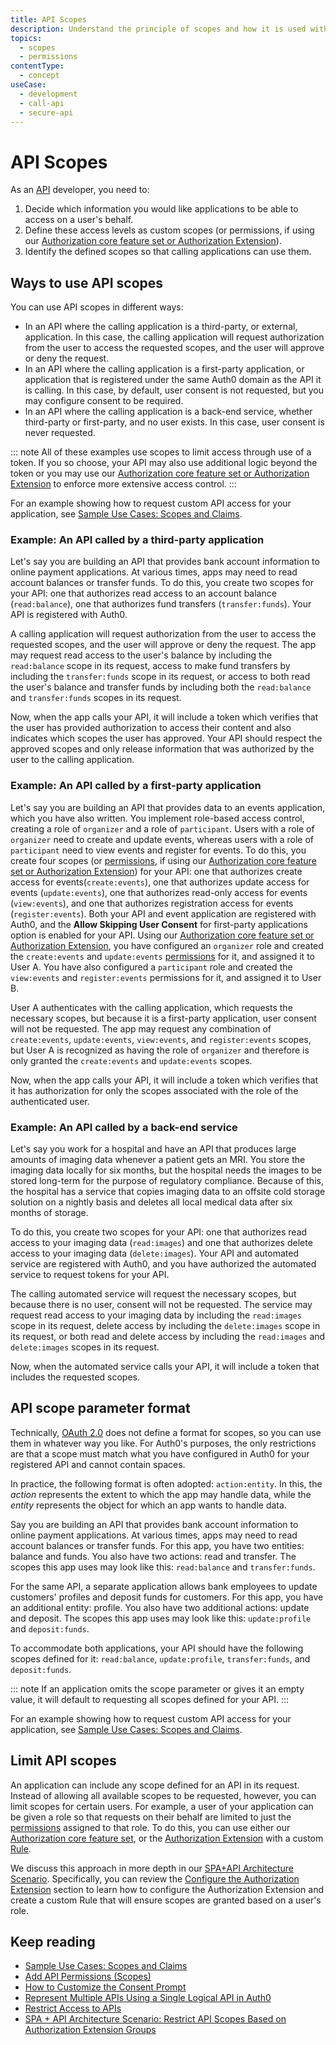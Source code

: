 ```yaml
---
title: API Scopes
description: Understand the principle of scopes and how it is used with APIs.
topics:
  - scopes
  - permissions
contentType:
  - concept
useCase:
  - development
  - call-api
  - secure-api
---
```

# API Scopes

As an [API](/apis) developer, you need to:

1. Decide which information you would like applications to be able to access on a user's behalf.
2. Define these access levels as custom scopes (or permissions, if using our [Authorization core feature set or Authorization Extension](/authorization/concepts/core-vs-extension)).
3. Identify the defined scopes so that calling applications can use them. 

## Ways to use API scopes

You can use API scopes in different ways:

* In an API where the calling application is a third-party, or external, application. In this case, the calling application will request authorization from the user to access the requested scopes, and the user will approve or deny the request.
* In an API where the calling application is a first-party application, or application that is registered under the same Auth0 domain as the API it is calling. In this case, by default, user consent is not requested, but you may configure consent to be required.
* In an API where the calling application is a back-end service, whether third-party or first-party, and no user exists. In this case, user consent is never requested.

::: note
All of these examples use scopes to limit access through use of a token. If you so choose, your API may also use additional logic beyond the token or you may use our [Authorization core feature set or Authorization Extension](/authorization/concepts/core-vs-extension) to enforce more extensive access control.
:::

For an example showing how to request custom API access for your application, see [Sample Use Cases: Scopes and Claims](/scopes/current/sample-use-cases#request-custom-API-access).

### Example: An API called by a third-party application

Let's say you are building an API that provides bank account information to online payment applications. At various times, apps may need to read account balances or transfer funds. To do this, you create two scopes for your API: one that authorizes read access to an account balance (`read:balance`), one that authorizes fund transfers (`transfer:funds`). Your API is registered with Auth0.

A calling application will request authorization from the user to access the requested scopes, and the user will approve or deny the request. The app may request read access to the user's balance by including the `read:balance` scope in its request, access to make fund transfers by including the `transfer:funds` scope in its request, or access to both read the user's balance and transfer funds by including both the `read:balance` and `transfer:funds` scopes in its request. 

Now, when the app calls your API, it will include a token which verifies that the user has provided authorization to access their content and also indicates which scopes the user has approved. Your API should respect the approved scopes and only release information that was authorized by the user to the calling application. 

### Example: An API called by a first-party application

Let's say you are building an API that provides data to an events application, which you have also written. You implement role-based access control, creating a role of `organizer` and a role of `participant`. Users with a role of `organizer` need to create and update events, whereas users with a role of `participant` need to view events and register for events. To do this, you create four scopes (or [permissions](/authorization/concepts/permissions), if using our [Authorization core feature set or Authorization Extension](/authorization/concepts/core-vs-extension)) for your API: one that authorizes create access for events(`create:events`), one that authorizes update access for events (`update:events`), one that authorizes read-only access for events (`view:events`), and one that authorizes registration access for events (`register:events`). Both your API and event application are registered with Auth0, and the **Allow Skipping User Consent** for first-party applications option is enabled for your API. Using our [Authorization core feature set or Authorization Extension](/authorization/concepts/core-vs-extension), you have configured an `organizer` role and created the `create:events` and `update:events` [permissions](/authorization/concepts/permissions) for it, and assigned it to User A. You have also configured a `participant` role and created the `view:events` and `register:events` permissions for it, and assigned it to User B.

User A authenticates with the calling application, which requests the necessary scopes, but because it is a first-party application, user consent will not be requested. The app may request any combination of `create:events`, `update:events`, `view:events`, and `register:events` scopes, but User A is recognized as having the role of `organizer` and therefore is only granted the `create:events` and `update:events` scopes.

Now, when the app calls your API, it will include a token which verifies that it has authorization for only the scopes associated with the role of the authenticated user.

### Example: An API called by a back-end service

Let's say you work for a hospital and have an API that produces large amounts of imaging data whenever a patient gets an MRI. You store the imaging data locally for six months, but the hospital needs the images to be stored long-term for the purpose of regulatory compliance. Because of this, the hospital has a service that copies imaging data to an offsite cold storage solution on a nightly basis and deletes all local medical data after six months of storage.

To do this, you create two scopes for your API: one that authorizes read access to your imaging data (`read:images`) and one that authorizes delete access to your imaging data (`delete:images`). Your API and automated service are registered with Auth0, and you have authorized the automated service to request tokens for your API.

The calling automated service will request the necessary scopes, but because there is no user, consent will not be requested. The service may request read access to your imaging data by including the `read:images` scope in its request, delete access by including the `delete:images` scope in its request, or both read and delete access by including the `read:images` and `delete:images` scopes in its request.

Now, when the automated service calls your API, it will include a token that includes the requested scopes.

## API scope parameter format

Technically, [OAuth 2.0](/protocols/oauth2) does not define a format for scopes, so you can use them in whatever way you like. For Auth0's purposes, the only restrictions are that a scope must match what you have configured in Auth0 for your registered API and cannot contain spaces.

In practice, the following format is often adopted: `action:entity`. In this, the _action_ represents the extent to which the app may handle data, while the _entity_ represents the object for which an app wants to handle data.

Say you are building an API that provides bank account information to online payment applications. At various times, apps may need to read account balances or transfer funds. For this app, you have two entities: balance and funds. You also have two actions: read and transfer. The scopes this app uses may look like this: `read:balance` and `transfer:funds`.

For the same API, a separate application allows bank employees to update customers' profiles and deposit funds for customers. For this app, you have an additional entity: profile. You also have two additional actions: update and deposit. The scopes this app uses may look like this: `update:profile` and `deposit:funds`.

To accommodate both applications, your API should have the following scopes defined for it: `read:balance`, `update:profile`, `transfer:funds`, and `deposit:funds`.

::: note
If an application omits the scope parameter or gives it an empty value, it will default to requesting all scopes defined for your API.
:::

For an example showing how to request custom API access for your application, see [Sample Use Cases: Scopes and Claims](/scopes/current/sample-use-cases#request-custom-API-access).

## Limit API scopes

An application can include any scope defined for an API in its request. Instead of allowing all available scopes to be requested, however, you can limit scopes for certain users. For example, a user of your application can be given a role so that requests on their behalf are limited to just the [permissions](/authorization/concepts/permissions) assigned to that role. To do this, you can use either our [Authorization core feature set](/authorization), or the [Authorization Extension](/extensions/authorization-extension) with a custom [Rule](/rules).

We discuss this approach in more depth in our [SPA+API Architecture Scenario](/architecture-scenarios/spa-api). Specifically, you can review the [Configure the Authorization Extension](/architecture-scenarios/spa-api/part-2#configure-the-authorization-extension) section to learn how to configure the Authorization Extension and create a custom Rule that will ensure scopes are granted based on a user's role.


## Keep reading

- [Sample Use Cases: Scopes and Claims](/scopes/current/sample-use-cases)
- [Add API Permissions (Scopes)](/dashboard/guides/apis/add-permissions-apis)
- [How to Customize the Consent Prompt](/scopes/current/guides/customize-consent-prompt)
- [Represent Multiple APIs Using a Single Logical API in Auth0](/api-auth/tutorials/represent-multiple-apis)
- [Restrict Access to APIs](/api-auth/restrict-access-api)
- [SPA + API Architecture Scenario: Restrict API Scopes Based on Authorization Extension Groups](/architecture-scenarios/spa-api/part-2#configure-the-authorization-extension)
